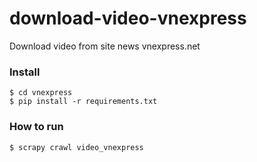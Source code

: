 # download-video-vnexpress
Download video from site news vnexpress.net

### Install
```
$ cd vnexpress
$ pip install -r requirements.txt
```

### How to run
```
$ scrapy crawl video_vnexpress
```
